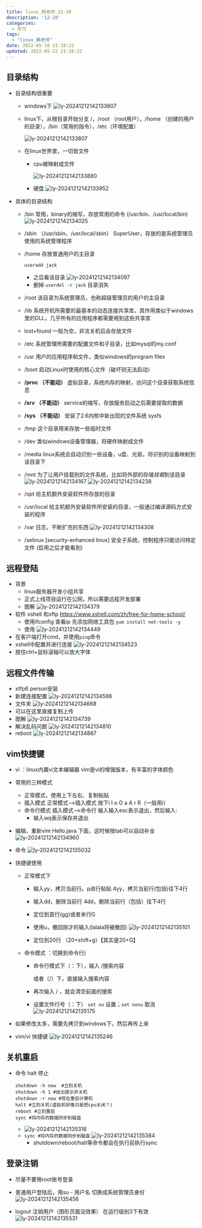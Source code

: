 ```yaml
---
title: linux_韩老师_12-20
description: '12-20'
categories:
  - 学习
tags:
  - "linux_韩老师"
date: 2022-05-10 21:18:22
updated: 2022-05-22 21:18:22
---
```


## 目录结构

- 目录结构很重要

  - windows下
    ![ly-20241212142133607](img/ly-20241212142133607.png)

  - linux下，从根目录开始分支
    /，/root （root用户），/home （创建的用户的目录），/bin（常用的指令），/etc（环境配置）

    ![ly-20241212142133807](img/ly-20241212142133807.png)

  - 在linux世界里，一切皆文件

    - cpu被映射成文件

      ![ly-20241212142133880](img/ly-20241212142133880.png)

    - 硬盘
      ![ly-20241212142133952](img/ly-20241212142133952.png)

- 具体的目录结构

  - /bin 常用，binary的缩写，存放常用的命令
    (/usr/bin、/usr/local/bin)
    ![ly-20241212142134025](img/ly-20241212142134025.png)

  - /sbin （/usr/sbin、/usr/local/sbin）
    SuperUser，存放的是系统管理员使用的系统管理程序

  - /home 存放普通用户的主目录

    ```shell
    useradd jack
    ```

    - 之后看该目录
      ![ly-20241212142134097](img/ly-20241212142134097.png)
    - 删掉 ```userdel -r jack```
      目录消失

  - /root 该目录为系统管理员，也称超级管理员的用户的主目录

  - /lib 系统开机所需要的最基本的动态连接共享库，其作用类似于windows里的DLL，几乎所有的应用程序都需要用到这些共享库

  - lost+found 一般为空，非法关机后会存放文件

  - /etc 系统管理所需要的配置文件和子目录，比如mysql的my.conf

  - /usr 用户的应用程序和文件，类似windows的program files

  - /boot 启动Linux时使用的核心文件（破坏则无法启动）

  - **/proc （不能动）** 虚拟目录，系统内存的映射，访问这个目录获取系统信息

  - **/srv （不能动）** service的缩写，存放服务启动之后需要提取的数据

  - **/sys （不能动）** 安装了2.6内核中新出现的文件系统 sysfs

  - /tmp 这个目录用来存放一些临时文件

  - /dev 类似windows设备管理器，将硬件映射成文件

  - /media linux系统会自动识别一些设备，u盘、光驱，将识别的设备映射到该目录下

  - /mnt 为了让用户挂载别的文件系统，比如将外部的存储*挂载*到该目录
    ![ly-20241212142134167](img/ly-20241212142134167.png)
    ![ly-20241212142134238](img/ly-20241212142134238.png)

  - /opt 给主机额外安装软件所存放的目录

  - /usr/local 给主机额外安装软件所安装的目录，一般通过编译源码方式安装的程序

  - /var 日志，不断扩充的东西
    ![ly-20241212142134308](img/ly-20241212142134308.png)

  - /selinux [security-enhanced linux]
    安全子系统，控制程序只能访问特定文件
    (启用之后才能看到)

## 远程登陆

- 背景
  - linux服务器开发小组共享
  - 正式上线项目运行在公网，所以需要远程开发部署
  - 图解
    ![ly-20241212142134379](img/ly-20241212142134379.png)
- 软件 xshell 和xftp
  https://www.xshell.com/zh/free-for-home-school/
  - 使用ifconfig 查看ip
    先添加网络工具包
    ```yum install net-tools -y```
  - 使用
    ![ly-20241212142134449](img/ly-20241212142134449.png)
- 在客户端打开cmd，并使用```ping```命令
- xshell中配置并进行连接
  ![ly-20241212142134523](img/ly-20241212142134523.png)
- 按住ctrl+鼠标滚轴可以放大字体

## 远程文件传输

- xtfp6 person安装
- 新建连接配置
  ![ly-20241212142134596](img/ly-20241212142134596.png)
- 文件夹
  ![ly-20241212142134668](img/ly-20241212142134668.png)
- 可以在这里直接复制上传
- 图解
  ![ly-20241212142134739](img/ly-20241212142134739.png)
- 解决乱码问题
  ![ly-20241212142134810](img/ly-20241212142134810.png)
- reboot
  ![ly-20241212142134887](img/ly-20241212142134887.png)

## vim快捷键

- vi ：linux内置vi文本编辑器
  vim是vi的增强版本，有丰富的字体颜色

- 常用的三种模式

  - 正常模式，使用上下左右、复制粘贴
  - 插入模式
    正常模式-->插入模式
    按下i I o O a A r R（一般用i）
  - 命令行模式
    插入模式-->命令行 输入输入esc表示退出，然后输入: 
    - 输入wq表示保存并退出

- 编辑，重新vim Hello.java
  下面，这时候按tab可以自动补全
  ![ly-20241212142134960](img/ly-20241212142134960.png)

- 命令
  ![ly-20241212142135032](img/ly-20241212142135032.png)

- 快捷键使用

  - 正常模式下

    - 输入yy，拷贝当前行。p进行粘贴
      4yy，拷贝当前行(包括)往下4行

    - 输入dd，删除当前行
      4dd，删除当前行（包括）往下4行

    - 定位到首行(gg)或者末行G 

    - 使用u，撤回刚才的输入(lalala将被撤回)
      ![ly-20241212142135101](img/ly-20241212142135101.png)

    - 定位到20行 （20+shift+g）【其实是20+G】

      

  - 命令模式  ：切换到命令行)

    - 命令行模式下（：下），输入 /搜索内容

      或者（/）下，直接输入搜索内容

    - 再次输入 / ，就会清空前面的搜索

    - 设置文件行号（：下） ```set nu``` 设置；```set nonu``` 取消
      ![ly-20241212142135175](img/ly-20241212142135175.png)

- 如果修改太多，需要先拷贝到windows下，然后再传上来

- vim/vi 快捷键
  ![ly-20241212142135246](img/ly-20241212142135246.png)

  

## 关机重启

- 命令 halt 停止

  ```shell
  shutdown -h now  #立刻关机
  shutdown -h 1 #给出提示并关机
  shutdown -r now #现在重启计算机
  halt #立刻关机(虚拟机好像只是把cpu关闭？)
  reboot #立刻重启
  sync #将内存的数据同步到磁盘
  ```

  - 
    ![ly-20241212142135316](img/ly-20241212142135316.png)
  - ```sync #将内存的数据同步到磁盘```
    ![ly-20241212142135384](img/ly-20241212142135384.png)
    - shutdown/reboot/halt等命令都会在执行前执行sync

## 登录注销

- 尽量不要用root账号登录

- 普通用户登陆后，用su - 用户名   切换成系统管理员身份
  ![ly-20241212142135456](img/ly-20241212142135456.png)

- logout 注销用户（图形页面没效果）
  在运行级别3下有效
  ![ly-20241212142135531](img/ly-20241212142135531.png)

  

